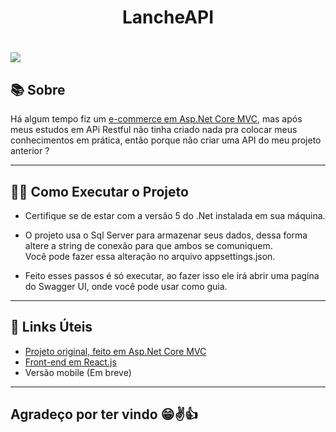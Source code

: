 <h1 align="center">LancheAPI</h1>
<h1><img src="https://ik.imagekit.io/xguomcqgelu/LancheAPI_Swargger_auT2TI0bf.png?updatedAt=1628221338501"/></h1>

## 📚 Sobre

Há algum tempo fiz um [e-commerce em Asp.Net Core MVC](https://github.com/MayconFagundesMonteiro/LanchesMacMVC), mas após meus estudos em APi Restful não tinha criado nada pra colocar meus conhecimentos em prática, então porque não criar uma API do meu projeto anterior ?

---

## 👩‍🏫 Como Executar o Projeto

- Certifique se de estar com a versão 5 do .Net instalada em sua máquina.

- O projeto usa o Sql Server para armazenar seus dados, dessa forma altere a string de conexão para que ambos se comuniquem. </br>
Você pode fazer essa alteração no arquivo appsettings.json.

- Feito esses passos é só executar, ao fazer isso ele irá abrir uma pagína do Swagger UI, onde você pode usar como guia.

---

## 🔗 Links Úteis
* [Projeto original, feito em Asp.Net Core MVC](https://github.com/MayconFagundesMonteiro/LanchesMacMVC)
* [Front-end em React.js](https://github.com/MayconFagundesMonteiro/Lanche-React)
* Versão mobile (Em breve)

---
## Agradeço por ter vindo 😁✌👍